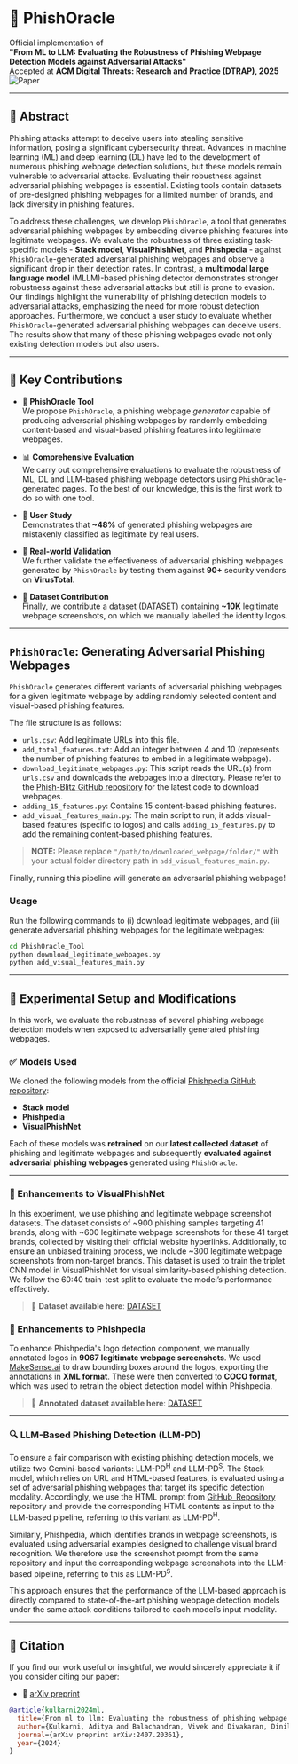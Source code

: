 # 🔐 PhishOracle

Official implementation of  
**"From ML to LLM: Evaluating the Robustness of Phishing Webpage Detection Models against Adversarial Attacks"**  
Accepted at **ACM Digital Threats: Research and Practice (DTRAP), 2025** ![Paper](https://dl.acm.org/doi/10.1145/3737295)

---

## 📖 Abstract

Phishing attacks attempt to deceive users into stealing sensitive information, posing a significant cybersecurity threat. Advances in machine learning (ML) and deep learning (DL) have led to the development of numerous phishing webpage detection solutions, but these models remain vulnerable to adversarial attacks. Evaluating their robustness against adversarial phishing webpages is essential. Existing tools contain datasets of pre-designed phishing webpages for a limited number of brands, and lack diversity in phishing features.
  
  To address these challenges, we develop `PhishOracle`, a tool that generates adversarial phishing webpages by embedding diverse phishing features into legitimate webpages. We evaluate the robustness of three existing task-specific models - **Stack model**, **VisualPhishNet**, and **Phishpedia** - against `PhishOracle`-generated adversarial phishing webpages and observe a significant drop in their detection rates. In contrast, a **multimodal large language model** (MLLM)-based phishing detector demonstrates stronger robustness against these adversarial attacks but still is prone to evasion. Our findings highlight the vulnerability of phishing detection models to adversarial attacks, emphasizing the need for more robust detection approaches. Furthermore, we conduct a user study to evaluate whether `PhishOracle`-generated adversarial phishing webpages can deceive users. The results show that many of these phishing webpages evade not only existing detection models but also users.

---

## 🚀 Key Contributions

- 🔧 **PhishOracle Tool**  
   We propose `PhishOracle`, a phishing webpage *generator* capable of producing adversarial phishing webpages by randomly embedding content-based and visual-based phishing features into legitimate webpages.

- 📊 **Comprehensive Evaluation**  
  We carry out comprehensive evaluations to evaluate the robustness of ML, DL and LLM-based phishing webpage detectors using `PhishOracle`-generated pages. To the best of our knowledge, this is the first work to do so with one tool.

- 🧠 **User Study**  
  Demonstrates that **~48%** of generated phishing webpages are mistakenly classified as legitimate by real users.

- 🧪 **Real-world Validation**  
  We further validate the effectiveness of adversarial phishing webpages generated by `PhishOracle` by testing them against **90+** security vendors on **VirusTotal**.

- 📂 **Dataset Contribution**  
  Finally, we contribute a dataset ([DATASET](https://drive.google.com/drive/folders/1rvzo5EGu78RnhXzcRL8OH_28Yo_Nxj6Z?usp=sharing)) containing **~10K** legitimate webpage screenshots, on which we manually labelled the identity logos.

---

## `PhishOracle`: Generating Adversarial Phishing Webpages

`PhishOracle` generates different variants of adversarial phishing webpages for a given legitimate webpage by adding randomly selected content and visual-based phishing features.

The file structure is as follows:
  - `urls.csv`: Add legitimate URLs into this file.  
  - `add_total_features.txt`: Add an integer between 4 and 10 (represents the number of phishing features to embed in a legitimate webpage).  
  - `download_legitimate_webpages.py`: This script reads the URL(s) from `urls.csv` and downloads the webpages into a directory. Please refer to the [Phish-Blitz GitHub repository](https://github.com/Duddu-Hriday/Phish-Blitz) for the latest code to download webpages.  
  - `adding_15_features.py`: Contains 15 content-based phishing features.
  - `add_visual_features_main.py`: The main script to run; it adds visual-based features (specific to logos) and calls `adding_15_features.py` to add the remaining content-based phishing features.

> **NOTE:** Please replace `"/path/to/downloaded_webpage/folder/"` with your actual folder directory path in `add_visual_features_main.py`.

Finally, running this pipeline will generate an adversarial phishing webpage!

### Usage

Run the following commands to (i) download legitimate webpages, and (ii) generate adversarial phishing webpages for the legitimate webpages:

```bash
cd PhishOracle_Tool
python download_legitimate_webpages.py
python add_visual_features_main.py
```
---

## 🧪 Experimental Setup and Modifications

In this work, we evaluate the robustness of several phishing webpage detection models when exposed to adversarially generated phishing webpages.

### ✅ Models Used

We cloned the following models from the official [Phishpedia GitHub repository](https://github.com/lindsey98/Phishpedia):

- **Stack model**
- **Phishpedia**
- **VisualPhishNet**

Each of these models was **retrained** on our **latest collected dataset** of phishing and legitimate webpages and subsequently **evaluated against adversarial phishing webpages** generated using `PhishOracle`.

---

### 🧩 Enhancements to VisualPhishNet

In this experiment, we use phishing and legitimate webpage screenshot datasets. The dataset consists of ~900 phishing samples targeting 41 brands, along with ~600 legitimate webpage screenshots for these 41 target brands, collected by visiting their official website hyperlinks. Additionally, to ensure an unbiased training process, we include ~300 legitimate webpage screenshots from non-target brands. This dataset is used to train the triplet CNN model in VisualPhishNet for visual similarity-based phishing detection. We follow the 60:40 train-test split to evaluate the model’s performance effectively.

> 📂 **Dataset available here**: [DATASET](https://drive.google.com/drive/folders/1-uFoOrVRQehAgRy-M6lGicgZnNMo2se1?usp=sharing)

### 🧩 Enhancements to Phishpedia

To enhance Phishpedia's logo detection component, we manually annotated logos in **9067 legitimate webpage screenshots**. We used [MakeSense.ai](https://makesense.ai/) to draw bounding boxes around the logos, exporting the annotations in **XML format**. These were then converted to **COCO format**, which was used to retrain the object detection model within Phishpedia.

> 📂 **Annotated dataset available here**: [DATASET](https://drive.google.com/drive/folders/1rvzo5EGu78RnhXzcRL8OH_28Yo_Nxj6Z?usp=sharing)

---

### 🔍 LLM-Based Phishing Detection (LLM-PD)

To ensure a fair comparison with existing phishing detection models, we utilize two Gemini-based variants: LLM-PD<sup>H</sup> and LLM-PD<sup>S</sup>. The Stack model, which relies on URL and HTML-based features, is evaluated using a set of adversarial phishing webpages that target its specific detection modality. Accordingly, we use the HTML prompt  from [GitHub_Repository](https://github.com/jehleekr/multimodal_llm_phishing_detection) repository and provide the corresponding HTML contents as input to the LLM-based pipeline, referring to this variant as LLM-PD<sup>H</sup>.

Similarly, Phishpedia, which identifies brands in webpage screenshots, is evaluated using adversarial examples designed to challenge visual brand recognition. We therefore use the screenshot prompt from the same repository and input the corresponding webpage screenshots into the LLM-based pipeline, referring to this as LLM-PD<sup>S</sup>.

This approach ensures that the performance of the LLM-based approach is directly compared to state-of-the-art phishing webpage detection models under the same attack conditions tailored to each model’s input modality.

---

## 📄 Citation

If you find our work useful or insightful, we would sincerely appreciate it if you consider citing our paper:

- 📄 [arXiv preprint](https://arxiv.org/pdf/2407.20361)

```bibtex
@article{kulkarni2024ml,
  title={From ml to llm: Evaluating the robustness of phishing webpage detection models against adversarial attacks},
  author={Kulkarni, Aditya and Balachandran, Vivek and Divakaran, Dinil Mon and Das, Tamal},
  journal={arXiv preprint arXiv:2407.20361},
  year={2024}
}
